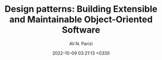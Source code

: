 ---
layout: post
title: "Design patterns: Building Extensible and Maintainable Object-Oriented Software"
author: "Ali N. Parizi"
img: "/assets/images/books/design-patterns/title.png"
date:   2022-10-09 03:21:13 +0330
categories: book programming design design-pattern
brief: "Deep work is the ability to focus without distraction on a cognitively demanding task. coined by the author on his popular blog Study Hacks, deep work will make you better at what you do, let you achieve more in less time and provide the sense of true fulfilment that comes from the mastery of a skill. In short, deep work is like a superpower in our increasingly competitive economy."
---